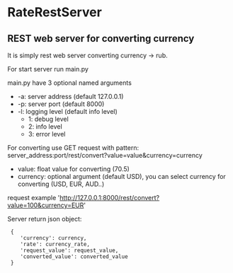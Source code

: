 # RateRestServer
## REST web server for converting currency

It is simply rest web server converting currency -> rub.

For start server run main.py

main.py have 3 optional named arguments
* -a: server address (default 127.0.0.1)
* -p: server port (default 8000)
* -l: logging level (default info level)
  * 1: debug level
  * 2: info level
  * 3: error level

For converting use GET request with pattern: server_address:port/rest/convert?value=value&currency=currency
  * value: float value for converting (70.5)
  * currency: optional argument (default USD), you can select currency for converting (USD, EUR, AUD..)
  
 request example 'http://127.0.0.1:8000/rest/convert?value=100&currency=EUR'
 
 Server return json object:
``` 
 {
    'currency': currency,
    'rate': currency_rate,
    'request_value': request_value,
    'converted_value': converted_value
 } 
``` 
